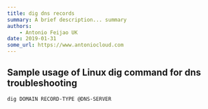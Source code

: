 ```yaml
---
title: dig dns records
summary: A brief description... summary
authors:
    - Antonio Feijao UK
date: 2019-01-31
some_url: https://www.antoniocloud.com
---
```



## Sample usage of Linux dig command for dns troubleshooting

`dig DOMAIN RECORD-TYPE @DNS-SERVER`

